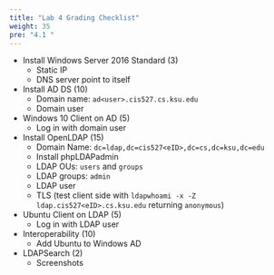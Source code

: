 ```yaml
---
title: "Lab 4 Grading Checklist"
weight: 35
pre: "4.1 "
---
```


- Install Windows Server 2016 Standard (3)
  - Static IP
  - DNS server point to itself
- Install AD DS (10)
  - Domain name: `ad<user>.cis527.cs.ksu.edu`
  - Domain user
- Windows 10 Client on AD (5)
  - Log in with domain user
- Install OpenLDAP (15)
  - Domain Name: `dc=ldap,dc=cis527<eID>,dc=cs,dc=ksu,dc=edu`
  - Install phpLDAPadmin
  - LDAP OUs: `users` and `groups`
  - LDAP groups: `admin`
  - LDAP user
  - TLS (test client side with `ldapwhoami -x -Z ldap.cis527<eID>.cs.ksu.edu` returning `anonymous`)
- Ubuntu Client on LDAP (5)
  - Log in with LDAP user
- Interoperability (10)
  - Add Ubuntu to Windows AD
- LDAPSearch (2)
  - Screenshots
